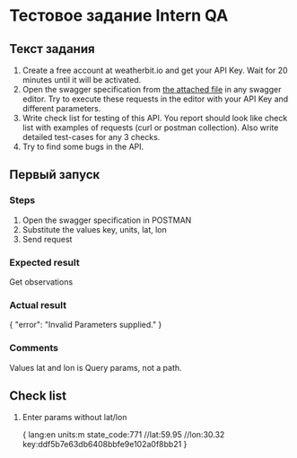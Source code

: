 # Тестовое задание **Intern QA**

## Текст задания

1. Create a free account at weatherbit.io and get your API Key. Wait for 20 minutes until it will be activated.
1. Open the swagger specification from [the attached file](/raw.txt) in any swagger editor. Try to execute these requests in the editor with your API Key and different parameters.
1. Write check list for testing of this API. You report should look like check list with examples of requests (curl or postman collection). Also write detailed test-cases for any 3 checks.
1. Try to find some bugs in the API.

## Первый запуск
### Steps 

1. Open the swagger specification in POSTMAN
1. Substitute the values key, units, lat, lon
1. Send request

### Expected result

Get observations

### Actual result

{ 
    "error": "Invalid Parameters supplied."
}

### Comments

Values lat and lon is Query params, not a path.


## Check list

1. Enter params without lat/lon
 
    { lang:en
    units:m
    state_code:771
    //lat:59.95
    //lon:30.32
    key:ddf5b7e63db6408bbfe9e102a0f8bb21	}